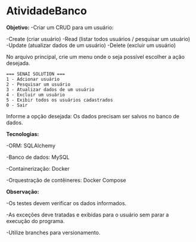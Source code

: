 # AtividadeBanco
**Objetivo:**
-Criar um CRUD para um usuário:

-Create (criar usuário)
-Read (listar todos usuários / pesquisar um usuário)
-Update (atualizar dados de um usuário)
-Delete (excluir um usuário)

No arquivo principal, crie um menu onde o seja possível escolher a ação desejada.

    === SENAI SOLUTION === 
    1 - Adcionar usuário
    2 - Pesquisar um usuário
    3 - Atualizar dados de um usuário
    4 - Excluir um usuário
    5 - Exibir todos os usuários cadastrados
    0 - Sair

Informe a opção desejada: 
Os dados precisam ser salvos no banco de dados.

**Tecnologias:**

-ORM: SQLAlchemy

-Banco de dados: MySQL

-Containerização: Docker

-Orquestração de contêineres: Docker Compose

**Observação:**

-Os testes devem verificar os dados informados.

-As exceções deve tratadas e exibidas para o usuário sem parar a execução do programa.

-Utilize branches para versionamento.
